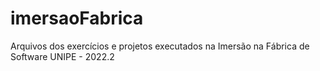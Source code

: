 # imersaoFabrica
Arquivos dos exercícios e projetos executados na Imersão na Fábrica de Software UNIPE - 2022.2
